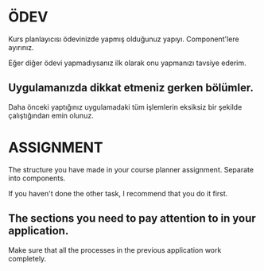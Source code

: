 # ÖDEV

Kurs planlayıcısı ödevinizde yapmış olduğunuz yapıyı. Component'lere ayırınız.

Eğer diğer ödevi yapmadıysanız ilk olarak onu yapmanızı tavsiye ederim.

## Uygulamanızda dikkat etmeniz gerken bölümler.

Daha önceki yaptığınız uygulamadaki tüm işlemlerin eksiksiz bir şekilde çalıştığından emin olunuz.

# ASSIGNMENT

The structure you have made in your course planner assignment. Separate into components.

If you haven't done the other task, I recommend that you do it first.

## The sections you need to pay attention to in your application.

Make sure that all the processes in the previous application work completely.
